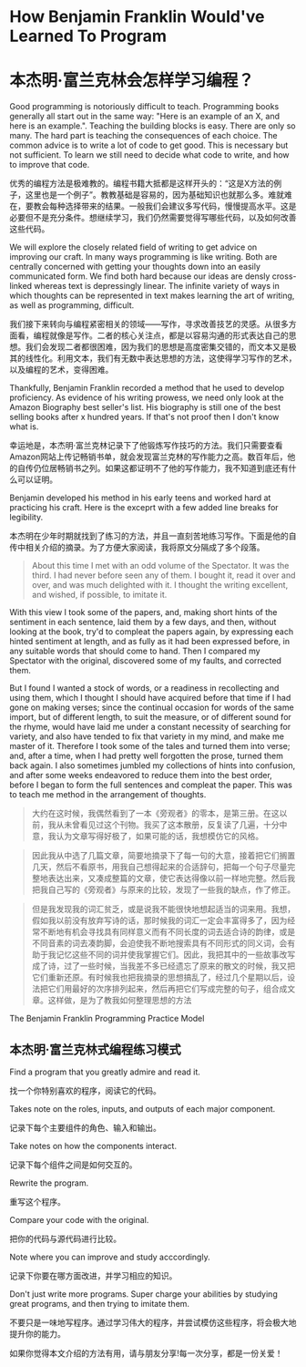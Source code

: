 # How Benjamin Franklin Would've Learned To Program

# 本杰明·富兰克林会怎样学习编程？

Good programming is notoriously difficult to teach. Programming books generally all start out in the same way: "Here is an example of an X, and here is an example.". Teaching the building blocks is easy. There are only so many. The hard part is teaching the consequences of each choice. The common advice is to write a lot of code to get good. This is necessary but not sufficient. To learn we still need to decide what code to write, and how to improve that code.

优秀的编程方法是极难教的。编程书籍大抵都是这样开头的：“这是X方法的例子，这里也是一个例子”。教教基础是容易的，因为基础知识也就那么多。难就难在，要教会每种选择带来的结果。一般我们会建议多写代码，慢慢提高水平。这是必要但不是充分条件。想继续学习，我们仍然需要觉得写哪些代码，以及如何改善这些代码。

We will explore the closely related field of writing to get advice on improving our craft. In many ways programming is like writing. Both are centrally concerned with getting your thoughts down into an easily communicated form. We find both hard because our ideas are densly cross-linked whereas text is depressingly linear. The infinite variety of ways in which thoughts can be represented in text makes learning the art of writing, as well as programming, difficult.

我们接下来转向与编程紧密相关的领域——写作，寻求改善技艺的灵感。从很多方面看，编程就像是写作。二者的核心关注点，都是以容易沟通的形式表达自己的思想。我们会发现二者都很困难，因为我们的思想是高度密集交错的，而文本又是极其的线性化。利用文本，我们有无数中表达思想的方法，这使得学习写作的艺术，以及编程的艺术，变得困难。

Thankfully, Benjamin Franklin recorded a method that he used to develop proficiency. As evidence of his writing prowess, we need only look at the Amazon Biography best seller's list. His biography is still one of the best selling books after x hundred years. If that's not proof then I don't know what is.

幸运地是，本杰明·富兰克林记录下了他锻炼写作技巧的方法。我们只需要查看Amazon网站上传记畅销书单，就会发现富兰克林的写作能力之高。数百年后，他的自传仍位居畅销书之列。如果这都证明不了他的写作能力，我不知道到底还有什么可以证明。

Benjamin developed his method in his early teens and worked hard at practicing his craft. Here is the exceprt with a few added line breaks for legibility.

本杰明在少年时期就找到了练习的方法，并且一直刻苦地练习写作。下面是他的自传中相关介绍的摘录。为了方便大家阅读，我将原文分隔成了多个段落。


> About this time I met with an odd volume of the Spectator. It was the third. I had never before seen any of them. I bought it, read it over and over, and was much delighted with it. I thought the writing excellent, and wished, if possible, to imitate it.

With this view I took some of the papers, and, making short hints of the sentiment in each sentence, laid them by a few days, and then, without looking at the book, try'd to compleat the papers again, by expressing each hinted sentiment at length, and as fully as it had been expressed before, in any suitable words that should come to hand. Then I compared my Spectator with the original, discovered some of my faults, and corrected them.

But I found I wanted a stock of words, or a readiness in recollecting and using them, which I thought I should have acquired before that time if I had gone on making verses; since the continual occasion for words of the same import, but of different length, to suit the measure, or of different sound for the rhyme, would have laid me under a constant necessity of searching for variety, and also have tended to fix that variety in my mind, and make me master of it. Therefore I took some of the tales and turned them into verse; and, after a time, when I had pretty well forgotten the prose, turned them back again. I also sometimes jumbled my collections of hints into confusion, and after some weeks endeavored to reduce them into the best order, before I began to form the full sentences and compleat the paper. This was to teach me method in the arrangement of thoughts.

> 大约在这时候，我偶然看到了一本《旁观者》的零本，是第三册。在这以前，我从未曾看见过这个刊物。我买了这本散册，反复读了几遍，十分中意，我认为文章写得好极了，如果可能的话，我想模仿它的风格。

> 因此我从中选了几篇文章，简要地摘录下了每一句的大意，接着把它们搁置几天，然后不看原书，用我自己想得起来的合适辞句，把每一个句子尽量完整地表达出来，又凑成整篇的文章，使它表达得像以前一样地完整。然后我把我自己写的《旁观者》与原来的比较，发现了一些我的缺点，作了修正。

> 但是我发现我的词汇贫乏，或是说我不能很快地想起适当的词来用。我想，假如我以前没有放弃写诗的话，那时候我的词汇一定会丰富得多了，因为经常不断地有机会寻找具有同样意义而有不同长度的词去适合诗的韵律，或是不同音素的词去凑韵脚，会迫使我不断地搜索具有不同形式的同义词，会有助于我记忆这些不同的词并使我掌握它们。因此，我把其中的一些故事改写成了诗，过了一些时候，当我差不多已经遗忘了原来的散文的时候，我又把它们重新还原。有时候我也把我摘录的思想搞乱了，经过几个星期以后，设法把它们用最好的次序排列起来，然后再把它们写成完整的句子，组合成文章。这样做，是为了教我如何整理思想的方法


The Benjamin Franklin Programming Practice Model

## 本杰明·富兰克林式编程练习模式

Find a program that you greatly admire and read it.

找一个你特别喜欢的程序，阅读它的代码。

Takes note on the roles, inputs, and outputs of each major component.

记录下每个主要组件的角色、输入和输出。

Take notes on how the components interact.

记录下每个组件之间是如何交互的。

Rewrite the program.

重写这个程序。

Compare your code with the original.

把你的代码与源代码进行比较。

Note where you can improve and study acccordingly.

记录下你要在哪方面改进，并学习相应的知识。

Don't just write more programs. Super charge your abilities by studying great programs, and then trying to imitate them.

不要只是一味地写程序。通过学习伟大的程序，并尝试模仿这些程序，将会极大地提升你的能力。

如果你觉得本文介绍的方法有用，请与朋友分享!每一次分享，都是一份关爱！
